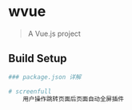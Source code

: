 # wvue

> A Vue.js project

## Build Setup

``` bash
### package.json 详解

# screenfull
    用户操作跳转页面后页面自动全屏插件
```


